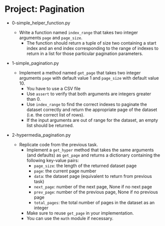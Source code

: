 # Project: Pagination

*   0-simple_helper_function.py
    - Write a function named `index_range` that takes two integer arguments `page` and `page_size`.
      - The function should return a tuple of size two containing a start index and an end index corresponding to the range of indexes to return in a list for those particular pagination parameters.

*   1-simple_pagination.py
    - Implement a method named `get_page` that takes two integer arguments `page` with default value 1 and `page_size` with default value 10.
      - You have to use a CSV file
      - Use `assert` to verify that both arguments are integers greater than 0.
      - Use `index_range` to find the correct indexes to paginate the dataset correctly and return the appropriate page of the dataset (i.e. the correct list of rows).
      - If the input arguments are out of range for the dataset, an empty list should be returned.

*   2-hypermedia_pagination.py
    - Replicate code from the previous task.
      - Implement a `get_hyper` method that takes the same arguments (and defaults) as `get_page` and returns a dictionary containing the following key-value pairs:
        - `page_size`: the length of the returned dataset page
        - `page`: the current page number
        - `data`: the dataset page (equivalent to return from previous task)
        - `next_page`: number of the next page, None if no next page
        - `prev_page`: number of the previous page, None if no previous page
        - `total_pages`: the total number of pages in the dataset as an integer
      - Make sure to reuse `get_page` in your implementation.
      - You can use the `math` module if necessary.
